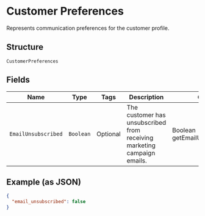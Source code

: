 
# Customer Preferences

Represents communication preferences for the customer profile.

## Structure

`CustomerPreferences`

## Fields

| Name | Type | Tags | Description | Getter |
|  --- | --- | --- | --- | --- |
| `EmailUnsubscribed` | `Boolean` | Optional | The customer has unsubscribed from receiving marketing campaign emails. | Boolean getEmailUnsubscribed() |

## Example (as JSON)

```json
{
  "email_unsubscribed": false
}
```

